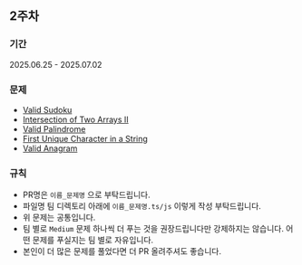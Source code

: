 ## 2주차

### 기간

2025.06.25 - 2025.07.02

### 문제

- [Valid Sudoku](https://leetcode.com/explore/interview/card/top-interview-questions-easy/92/array/769/)
- [Intersection of Two Arrays II](https://leetcode.com/explore/interview/card/top-interview-questions-easy/92/array/674/)
- [Valid Palindrome](https://leetcode.com/explore/interview/card/top-interview-questions-easy/127/strings/883/)
- [First Unique Character in a String](https://leetcode.com/explore/interview/card/top-interview-questions-easy/127/strings/881/)
- [Valid Anagram](https://leetcode.com/explore/interview/card/top-interview-questions-easy/127/strings/882/)

### 규칙

- PR명은 `이름_문제명` 으로 부탁드립니다.
- 파일명 팀 디렉토리 아래에 `이름_문제명.ts/js` 이렇게 작성
  부탁드립니다.
- 위 문제는 공통입니다.
- 팀 별로 `Medium` 문제 하나씩 더 푸는 것을 권장드립니다만 강제하지는 않습니다. 어떤 문제를 푸실지는 팀 별로 자유입니다.
- 본인이 더 많은 문제를 풀었다면 더 PR 올려주셔도 좋습니다.

